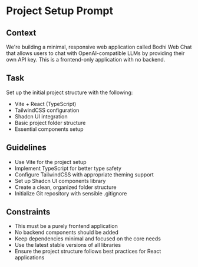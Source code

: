 # Project Setup Prompt

## Context
We're building a minimal, responsive web application called Bodhi Web Chat that allows users to chat with OpenAI-compatible LLMs by providing their own API key. This is a frontend-only application with no backend.

## Task
Set up the initial project structure with the following:
- Vite + React (TypeScript)
- TailwindCSS configuration
- Shadcn UI integration
- Basic project folder structure
- Essential components setup

## Guidelines
- Use Vite for the project setup
- Implement TypeScript for better type safety
- Configure TailwindCSS with appropriate theming support
- Set up Shadcn UI components library
- Create a clean, organized folder structure
- Initialize Git repository with sensible .gitignore

## Constraints
- This must be a purely frontend application
- No backend components should be added
- Keep dependencies minimal and focused on the core needs
- Use the latest stable versions of all libraries
- Ensure the project structure follows best practices for React applications 